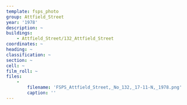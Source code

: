 ```yaml
---
template: fsps_photo
group: Attfield_Street
year: '1978'
description: ~
buildings:
    - Attfield_Street/132_Attfield_Street
coordinates: ~
heading: ~
classification: ~
section: ~
cell: ~
film_roll: ~
files:
    -
        filename: 'FSPS_Attfield_Street,_No_132,_17-11-N,_1978.png'
        caption: ''
---
```

